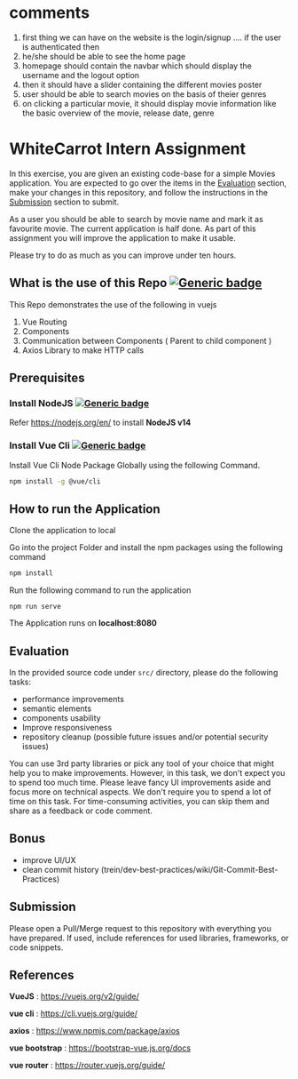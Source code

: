 # comments

1. first thing we can have on the website is the login/signup .... if the user is authenticated then
2. he/she should be able to see the home page
3. homepage should contain the navbar which should display the username and the logout option
4. then it should have a slider containing the different movies poster
5. user should be able to search movies on the basis of theier genres
6. on clicking a particular movie, it should display movie information like the basic overview of the movie, release date, genre

# WhiteCarrot Intern Assignment

In this exercise, you are given an existing code-base for a simple Movies application. You are expected to go over the items in the [Evaluation](#evaluation) section, make your changes in this repository, and follow the instructions in the [Submission](#submission) section to submit.

As a user you should be able to search by movie name and mark it as favourite movie. The current application is half done. As part of this assignment you will improve the application to make it usable.

Please try to do as much as you can improve under ten hours.

## What is the use of this Repo [![Generic badge](https://img.shields.io/badge/What-VueJS-blue.svg)](https://vuejs.org/v2/guide/)

This Repo demonstrates the use of the following in vuejs

1. Vue Routing
2. Components
3. Communication between Components ( Parent to child component )
4. Axios Library to make HTTP calls

## Prerequisites

### Install NodeJS [![Generic badge](https://img.shields.io/badge/Prerequisite-NodeJS-blue.svg)](https://nodejs.org/en/)

Refer https://nodejs.org/en/ to install **NodeJS v14**

### Install Vue Cli [![Generic badge](https://img.shields.io/badge/Prerequisite-VueCli-blue.svg)](https://cli.vuejs.org/guide/)

Install Vue Cli Node Package Globally using the following Command.

```bash
npm install -g @vue/cli
```

## How to run the Application

Clone the application to local

Go into the project Folder and install the npm packages using the following command

```bash
npm install
```

Run the following command to run the application

```
npm run serve
```

The Application runs on **localhost:8080**

## Evaluation

In the provided source code under `src/` directory, please do the following tasks:

- performance improvements
- semantic elements
- components usability
- Improve responsiveness
- repository cleanup (possible future issues and/or potential security issues)

You can use 3rd party libraries or pick any tool of your choice that might help you to make improvements. However, in this task, we don't expect you to spend too much time. Please leave fancy UI improvements aside and focus more on technical aspects. We don't require you to spend a lot of time on this task. For time-consuming activities, you can skip them and share as a feedback or code comment.

## Bonus

- improve UI/UX
- clean commit history (trein/dev-best-practices/wiki/Git-Commit-Best-Practices)

## Submission

Please open a Pull/Merge request to this repository with everything you have prepared. If used, include references for used libraries, frameworks, or code snippets.

## References

**VueJS** : https://vuejs.org/v2/guide/

**vue cli** : https://cli.vuejs.org/guide/

**axios** : https://www.npmjs.com/package/axios

**vue bootstrap** : https://bootstrap-vue.js.org/docs

**vue router** : https://router.vuejs.org/guide/
